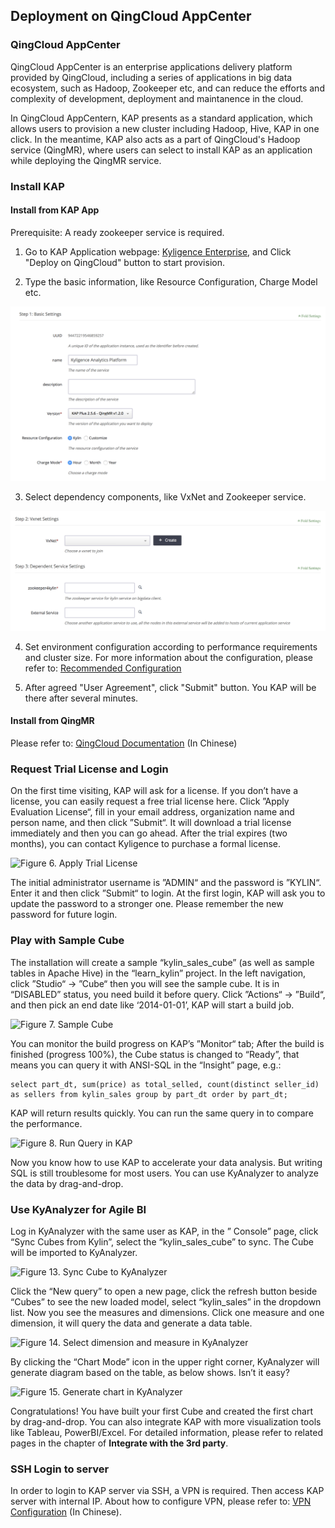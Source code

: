 ## Deployment on QingCloud AppCenter

### QingCloud AppCenter

QingCloud AppCenter is an enterprise applications delivery platform provided by QingCloud, including a series of applications in big data ecosystem, such as Hadoop, Zookeeper etc, and can reduce the efforts and complexity of development, deployment and maintanence in the cloud.

In QingCloud AppCentern, KAP presents as a standard application, which allows users to provision a new cluster including Hadoop, Hive, KAP in one click. In the meantime, KAP also acts as a part of QingCloud's Hadoop service (QingMR), where users can select to install KAP as an application while deploying the QingMR service.

### Install KAP

#### Install from KAP App

Prerequisite: A ready zookeeper service is required.

1) Go to KAP Application webpage: [Kyligence Enterprise](https://appcenter.qingcloud.com/apps/app-oi15yp53/Kyligence%20Enterprise), and Click "Deploy on QingCloud" button to start provision.

2) Type the basic information, like Resource Configuration, Charge Model etc.

![](images/qingcloud_basic_conf.png)

3) Select dependency components, like VxNet and Zookeeper service.

![](images/qingcloud_depend.png)

4) Set environment configuration according to performance requirements and cluster size. For more information about the configuration, please refer to: [Recommended Configuration](../../config/recommend_settings.en.md)

5) After agreed "User Agreement", click "Submit" button. You KAP will be there after several minutes.

#### Install from QingMR

Please refer to: [QingCloud Documentation](https://docs.qingcloud.com/product/big_data/QingMR/README.html) (In Chinese)

### **Request Trial License and Login**

On the first time visiting, KAP will ask for a license. If you don’t have a license, you can easily request a free trial license here. Click ”Apply Evaluation License“, fill in your email address, organization name and person name, and then click ”Submit“. It will download a trial license immediately and then you can go ahead. After the trial expires (two months), you can contact Kyligence to purchase a formal license.

![Figure 6. Apply Trial License](images/trial_license.png)

The initial administrator username is ”ADMIN“ and the password is ”KYLIN“. Enter it and then click ”Submit“ to login. At the first login, KAP will ask you to update the password to a stronger one. Please remember the new password for future login.

### **Play with Sample Cube**

The installation will create a sample “kylin_sales_cube” (as well as sample tables in Apache Hive) in the “learn_kylin” project. In the left navigation, click ”Studio“ -> ”Cube“ then you will see the sample cube. It is in “DISABLED” status, you need build it before query. Click ”Actions“ -> ”Build“, and then pick an end date like ‘2014-01-01’, KAP will start a build job.

![Figure 7. Sample Cube](images/sample_cube.png)

You can monitor the build progress on KAP’s  ”Monitor“ tab; After the build is finished (progress 100%), the Cube status is changed to “Ready”, that means you can query it with ANSI-SQL in the “Insight” page, e.g.:

```
select part_dt, sum(price) as total_selled, count(distinct seller_id) as sellers from kylin_sales group by part_dt order by part_dt;
```

KAP will return results quickly. You can run the same query in to compare the performance.

![Figure 8. Run Query in KAP](images/query_in_kap.png)

Now you know how to use KAP to accelerate your data analysis. But writing SQL is still troublesome for most users. You can use KyAnalyzer to analyze the data by drag-and-drop.

### **Use KyAnalyzer for Agile BI**

Log in KyAnalyzer with the same user as KAP, in the ” Console” page, click “Sync Cubes from Kylin”, select the “kylin_sales_cube” to sync. The Cube will be imported to KyAnalyzer.

![Figure 13. Sync Cube to KyAnalyzer](images/sync_to_kyanalyzer.png)

Click the “New query” to open a new page, click the refresh button beside “Cubes” to see the new loaded model, select “kylin_sales” in the dropdown list. Now you see the measures and dimensions. Click one measure and one dimension, it will query the data and generate a data table.

![Figure 14. Select dimension and measure in KyAnalyzer](images/dimension_and_measure.png)

By clicking the “Chart Mode” icon in the upper right corner, KyAnalyzer will generate diagram based on the table, as below shows. Isn’t it easy?

![Figure 15. Generate chart in KyAnalyzer](images/chart_in_kyanalyzer.png)

Congratulations! You have built your first Cube and created the first chart by drag-and-drop. You can also integrate KAP with more visualization tools like Tableau, PowerBI/Excel. For detailed information, please refer to related pages in the chapter of **Integrate with the 3rd party**.

### SSH Login to server

In order to login to KAP server via SSH, a VPN is required. Then access KAP server with internal IP. About how to configure VPN, please refer to: [VPN Configuration](https://docs.qingcloud.com/product/network/vpn) (In Chinese).

